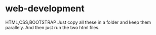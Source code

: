 # web-development
HTML,CSS,BOOTSTRAP
Just copy all these in a folder and keep them parallely.
And then just run the two html files.
